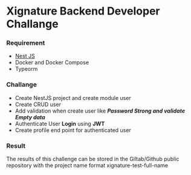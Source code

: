 # Xignature Backend Developer Challange

### Requirement

- [Nest JS](https://docs.nestjs.com/)
- Docker and Docker Compose
- Typeorm

### Challange

- Create NestJS project and create module user
- Create CRUD user
- Add validation when create user like **_Password Strong and validate Empty data_**
- Authenticate User **Login** using **JWT**
- Create profile end point for authenticated user

### Result

The results of this challenge can be stored in the Giltab/Github public repository with the project name format xignature-test-full-name
